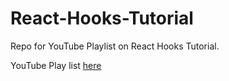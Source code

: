 # React-Hooks-Tutorial

Repo for YouTube Playlist on React Hooks Tutorial.

YouTube Play list [here](https://www.youtube.com/playlist?list=PLt7lRnT2c5QRVIELOi2A0NRoY7JHAQdWB)

